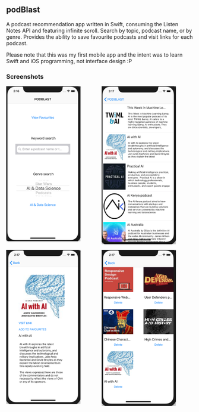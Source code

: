 ## podBlast

A podcast recommendation app written in Swift, consuming the Listen Notes API and featuring infinite scroll. Search by topic, podcast name, or by genre. Provides the ability to save favourite podcasts and visit links for each podcast.

Please note that this was my first mobile app and the intent was to learn Swift and iOS programming, not interface design :P

### Screenshots

<div style="display: grid; grid-template-columns: repeat(2, 1fr); grid-template-rows: repeat(2, 1fr); grid-column-gap: 10px; grid-row-gap: 15px;">
	<img src="/screenshots/podblast_main2.png" alt="main_screen" width="200"/>
	<img src="/screenshots/podblast_tableview.png" alt="table_view" width="200"/>
	<img src="/screenshots/podblast_details.png" alt="details_view" width="200"/>
	<img src="/screenshots/podblast_favourites.png" alt="favourites_view" width="200"/>
</div>
